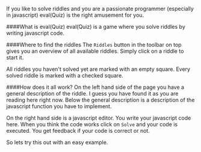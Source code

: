 If you like to solve riddles and you are a passionate programmer (especially in javascript) eval(Quiz) is the right amusement for you.

####What is eval(Quiz)
eval(Quiz) is a game where you solve riddles by writing javascript code.

####Where to find the riddles
The ```Riddles``` button in the toolbar on top gives you an overview of all available riddles.
Simply click on a riddle to start it.

All riddles you haven't solved yet are marked with an empty square. Every solved riddle is marked with
a checked square.

####How does it all work?
On the left hand side of the page you have a general description of the riddle.
I guess you have found it as you are reading here right now.
Below the general description is a description of the javascript function you have to implement.

On the right hand side is a javascript editor. You write your javascript code here.
When you think the code works click on ```Solve``` and your code is executed. You get feedback if your code is correct or not.

So lets try this out with an easy example.